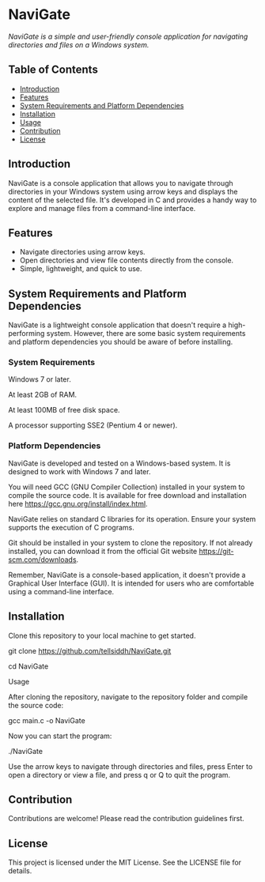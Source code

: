 # NaviGate

_NaviGate is a simple and user-friendly console application for navigating directories and files on a Windows system._

## Table of Contents

- [Introduction](#introduction)
- [Features](#features)
- [System Requirements and Platform Dependencies](#system-requirements-and-platform-dependencies)
- [Installation](#installation)
- [Usage](#usage)
- [Contribution](#contribution)
- [License](#license)

## Introduction

NaviGate is a console application that allows you to navigate through directories in your Windows system using arrow keys and displays the content of the selected file. It's developed in C and provides a handy way to explore and manage files from a command-line interface.

## Features

- Navigate directories using arrow keys.
- Open directories and view file contents directly from the console.
- Simple, lightweight, and quick to use.


## System Requirements and Platform Dependencies

NaviGate is a lightweight console application that doesn't require a high-performing system. However, there are some basic system requirements and platform dependencies you should be aware of before installing.

### System Requirements

Windows 7 or later.

At least 2GB of RAM.

At least 100MB of free disk space.

A processor supporting SSE2 (Pentium 4 or newer).

### Platform Dependencies

NaviGate is developed and tested on a Windows-based system. It is designed to work with Windows 7 and later.

You will need GCC (GNU Compiler Collection) installed in your system to compile the source code. It is available for free download and installation here https://gcc.gnu.org/install/index.html.

NaviGate relies on standard C libraries for its operation. Ensure your system supports the execution of C programs.

Git should be installed in your system to clone the repository. If not already installed, you can download it from the official Git website https://git-scm.com/downloads.

Remember, NaviGate is a console-based application, it doesn't provide a Graphical User Interface (GUI). It is intended for users who are comfortable using a command-line interface.

## Installation

Clone this repository to your local machine to get started.


git clone https://github.com/tellsiddh/NaviGate.git

cd NaviGate

Usage

After cloning the repository, navigate to the repository folder and compile the source code:


gcc main.c -o NaviGate

Now you can start the program:

./NaviGate

Use the arrow keys to navigate through directories and files, press Enter to open a directory or view a file, and press q or Q to quit the program.

## Contribution
Contributions are welcome! Please read the contribution guidelines first.

## License
This project is licensed under the MIT License. See the LICENSE file for details.